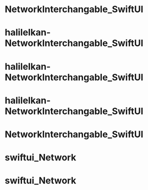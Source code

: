 # NetworkInterchangable_SwiftUI
# halilelkan-NetworkInterchangable_SwiftUI
# halilelkan-NetworkInterchangable_SwiftUI
# halilelkan-NetworkInterchangable_SwiftUI
# NetworkInterchangable_SwiftUI
# swiftui_Network
# swiftui_Network
